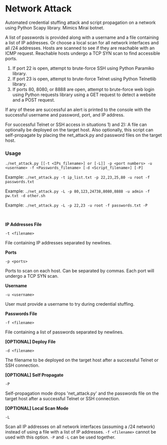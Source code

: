 # Network Attack

Automated credential stuffing attack and script propagation on a network using Python Scapy library. Mimics Mirai botnet.
  
<p>A list of passwords is provided along with a username and a file containing a list of IP addresses. Or choose a local scan for all network interfaces and all /24 addresses. Hosts are scanned to see if they are reachable with an ICMP request. Reachable hosts undergo a TCP SYN scan to find accessible ports.</p>

1. If port 22 is open, attempt to brute-force SSH using Python Paramiko library. 
2. If port 23 is open, attempt to brute-force Telnet using Python Telnetlib library. 
3. If ports 80, 8080, or 8888 are open, attempt to brute-force web login using Python requests library using a GET request to detect a website and a POST request.

If any of these are successful an alert is printed to the console with the successful username and password, port, and IP address.

For successful Telnet or SSH access in situations 1) and 2): A file can optionally be deployed on the target host. Also optionally, this script can self-propagate by placing the net_attack.py and password files on the target host. 


### Usage

`./net_attack.py [[-t <IPs_filename>] or [-L]] -p <port numbers> -u <username> -f <Passwords_filename> [-d <Script_filename>] [-P]`

Example: `./net_attack.py -t ip_list.txt -p 22,23,25,80 -u root -f passwords.txt` 

Example: `./net_attack.py -L -p 80,123,24738,8080,8888 -u admin -f pw.txt -d other.sh`

Example: `./net_attack.py -L -p 22,23 -u root -f passwords.txt -P`

<br>

**IP Addresses File**

`-t <filename>`

File containing IP addresses separated by newlines.

**Ports**

`-p <ports>`

Ports to scan on each host. Can be separated by commas. Each port will undergo a TCP SYN scan.

**Username**

`-u <username>`

User must provide a username to try during credential stuffing.

**Passwords File**

`-f <filename>`

File containing a list of passwords separated by newlines.

**[OPTIONAL] Deploy File**

`-d <filename>`

The filename to be deployed on the target host after a successful Telnet or SSH connection. 

**[OPTIONAL] Self Propagate**

`-P`

Self-propagation mode drops 'net_attack.py' and the passwords file on the target host after a successful Telnet or SSH connection. 

**[OPTIONAL] Local Scan Mode**

`-L`

Scan all IP addresses on all network interfaces (assuming a /24 network) instead of using a file with a list of IP addresses. `-f <filename>` cannot be used with this option. `-P` and `-L` can be used together. 
